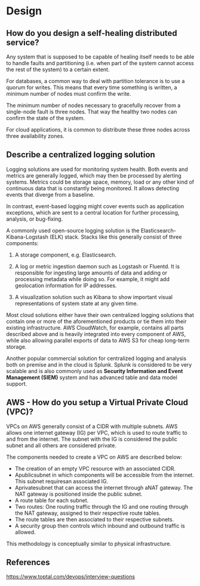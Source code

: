 # Design

## How do you design a self-healing distributed service?

Any system that is supposed to be capable of healing itself needs to be able to handle faults and partitioning (i.e. when part of the system cannot access the rest of the system) to a certain extent.

For databases, a common way to deal with partition tolerance is to use a quorum for writes. This means that every time something is written, a minimum number of nodes must confirm the write.

The minimum number of nodes necessary to gracefully recover from a single-node fault is three nodes. That way the healthy two nodes can confirm the state of the system.

For cloud applications, it is common to distribute these three nodes across three availability zones.

## Describe a centralized logging solution

Logging solutions are used for monitoring system health. Both events and metrics are generally logged, which may then be processed by alerting systems. Metrics could be storage space, memory, load or any other kind of continuous data that is constantly being monitored. It allows detecting events that diverge from a baseline.

In contrast, event-based logging might cover events such as application exceptions, which are sent to a central location for further processing, analysis, or bug-fixing.

A commonly used open-source logging solution is the Elasticsearch-Kibana-Logstash (ELK) stack. Stacks like this generally consist of three components:

1. A storage component, e.g. Elasticsearch.

2. A log or metric ingestion daemon such as Logstash or Fluentd. It is responsible for ingesting large amounts of data and adding or processing metadata while doing so. For example, it might add geolocation information for IP addresses.

3. A visualization solution such as Kibana to show important visual representations of system state at any given time.

Most cloud solutions either have their own centralized logging solutions that contain one or more of the aforementioned products or tie them into their existing infrastructure. AWS CloudWatch, for example, contains all parts described above and is heavily integrated into every component of AWS, while also allowing parallel exports of data to AWS S3 for cheap long-term storage.

Another popular commercial solution for centralized logging and analysis both on premise and in the cloud is Splunk. Splunk is considered to be very scalable and is also commonly used as **Security Information and Event Management (SIEM)** system and has advanced table and data model support.

## AWS - How do you setup a Virtual Private Cloud (VPC)?

VPCs on AWS generally consist of a CIDR with multiple subnets. AWS allows one internet gateway (IG) per VPC, which is used to route traffic to and from the internet. The subnet with the IG is considered the public subnet and all others are considered private.

The components needed to create a VPC on AWS are described below:

- The creation of an empty VPC resource with an associated CIDR.
- Apublicsubnet in which components will be accessible from the internet. This subnet requiresan associated IG.
- Aprivatesubnet that can access the internet through aNAT gateway. The NAT gateway is positioned inside the public subnet.
- A route table for each subnet.
- Two routes: One routing traffic through the IG and one routing through the NAT gateway, assigned to their respective route tables.
- The route tables are then associated to their respective subnets.
- A security group then controls which inbound and outbound traffic is allowed.

This methodology is conceptually similar to physical infrastructure.

## References

https://www.toptal.com/devops/interview-questions
